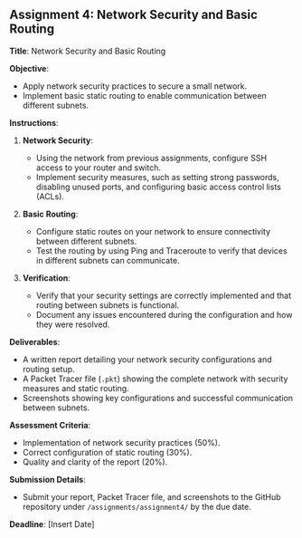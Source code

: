 ## Assignment 4: Network Security and Basic Routing

**Title**: Network Security and Basic Routing

**Objective**:
- Apply network security practices to secure a small network.
- Implement basic static routing to enable communication between different subnets.

**Instructions**:
1. **Network Security**:
   - Using the network from previous assignments, configure SSH access to your router and switch.
   - Implement security measures, such as setting strong passwords, disabling unused ports, and configuring basic access control lists (ACLs).

2. **Basic Routing**:
   - Configure static routes on your network to ensure connectivity between different subnets.
   - Test the routing by using Ping and Traceroute to verify that devices in different subnets can communicate.

3. **Verification**:
   - Verify that your security settings are correctly implemented and that routing between subnets is functional.
   - Document any issues encountered during the configuration and how they were resolved.

**Deliverables**:
- A written report detailing your network security configurations and routing setup.
- A Packet Tracer file (`.pkt`) showing the complete network with security measures and static routing.
- Screenshots showing key configurations and successful communication between subnets.

**Assessment Criteria**:
- Implementation of network security practices (50%).
- Correct configuration of static routing (30%).
- Quality and clarity of the report (20%).

**Submission Details**:
- Submit your report, Packet Tracer file, and screenshots to the GitHub repository under `/assignments/assignment4/` by the due date.

**Deadline**: [Insert Date]
